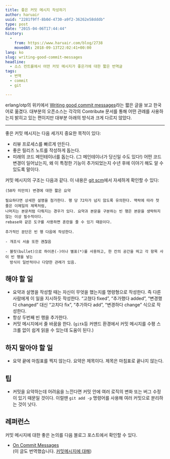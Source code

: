 ```yaml
---
title: 좋은 커밋 메시지 작성하기
author: haruair
uuid: "2281f9ff-8b0d-4730-a9f2-36262e58dddb"
type: post
date: "2015-04-06T17:44:44"
history:
  - 
    from: https://www.haruair.com/blog/2738
    movedAt: 2018-09-13T22:02:41+00:00
lang: ko
slug: writing-good-commit-messages
headline:
  - 소스 컨트롤에서 어떤 커밋 메시지가 좋은가에 대한 짧은 번역글
tags:
  - 번역
  - commit
  - git

---
```

erlang/otp의 위키에서 [Writing good commit messages][1]라는 짧은 글을 보고 한국어로 옮겼다. 대부분의 오픈소스는 각각의 Contribute 문서를 통해 어떤 관례를 사용하는지 밝히고 있는 편이지만 대부분 아래의 방식과 크게 다르지 않았다.

* * *

좋은 커밋 메시지는 다음 세가지 중요한 목적이 있다:

  * 리뷰 프로세스를 빠르게 만든다.
  * 좋은 릴리즈 노트를 작성하게 돕는다.
  * 미래의 코드 메인테이너를 돕는다. (그 메인테이너가 당신일 수도 있다!) 어떤 코드 변경이 일어났는지, 왜 이 특정한 기능이 추가되었는지 수년 후에 이야기 해도 알 수 있도록 말이다.

커밋 메시지의 구조는 다음과 같다. 이 내용은 [git scm][2]에서 자세하게 확인할 수 있다:

```
(50자 미만의) 변경에 대한 짧은 요약

필요하다면 상세한 설명을 첨가한다. 행 당 72자가 넘지 않도록 유의한다. 맥락에 따라 첫 줄은 이메일의 제목처럼,
나머지는 본문처럼 다뤄지는 경우가 있다. 요약과 본문을 구분하는 빈 행은 본문을 생략하지 않는 이상 필수적이다.
rebase와 같은 도구를 사용하면 혼란을 줄 수 있기 때문이다.

추가적인 문단은 빈 행 다음에 작성한다.

- 개조식 서술 또한 괜찮음

- 블릿(bullet)으로 하이픈(-)이나 별표(*)를 사용하고, 한 칸의 공간을 띄고 각 항목 사이 빈 행을 넣는
  방식이 일반적이나 다양한 관례가 있음.

```

## 해야 할 일

  * 요약과 설명을 작성할 때는 자신이 무엇을 했는지를 명령형으로 작성한다. 즉 다른 사람에게 이 일을 지시하듯 작성한다. &#8220;고쳤다 fixed&#8221;, &#8220;추가했다 added&#8221;, &#8220;변경했다 changed&#8221; 대신 &#8220;고치다 fix&#8221;, &#8220;추가하다 add&#8221;, &#8220;변경하다 change&#8221; 식으로 작성한다.
  * 항상 두번째 빈 행을 추가한다.
  * 커밋 메시지에서 줄 바꿈을 한다. (`gitk`등 커맨드 환경에서 커밋 메시지를 수평 스크롤 없이 쉽게 읽을 수 있는데 도움이 된다.)

## 하지 말아야 할 일

  * 요약 끝에 마침표를 찍지 않는다. 요약은 제목이다. 제목은 마침표로 끝나지 않는다.

## 팁

  * 커밋을 요약하는데 어려움을 느낀다면 커밋 안에 여러 로직의 변화 또는 버그 수정이 있기 때문일 것이다. 이럴땐 `git add -p` 명령어를 사용해 여러 커밋으로 분리하는 것이 낫다.

## 레퍼런스

커밋 메시지에 대한 좋은 논의를 다음 블로그 포스트에서 확인할 수 있다.

  * [On Commit Messages][3]  
    (이 글도 번역했습니다. [커밋메시지에 대해][4])

 [1]: https://github.com/erlang/otp/wiki/Writing-good-commit-messages
 [2]: http://git-scm.com/book/ch5-2.html
 [3]: http://who-t.blogspot.com.au/2009/12/on-commit-messages.html
 [4]: http://haruair.com/blog/2683
